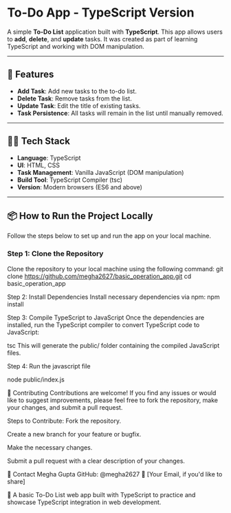 # To-Do App - TypeScript Version

A simple **To-Do List** application built with **TypeScript**. This app allows users to **add**, **delete**, and **update** tasks. It was created as part of learning TypeScript and working with DOM manipulation.

---

## 🚀 Features

- **Add Task**: Add new tasks to the to-do list.
- **Delete Task**: Remove tasks from the list.
- **Update Task**: Edit the title of existing tasks.
- **Task Persistence**: All tasks will remain in the list until manually removed.

---

## 🧑‍💻 Tech Stack

- **Language**: TypeScript
- **UI**: HTML, CSS
- **Task Management**: Vanilla JavaScript (DOM manipulation)
- **Build Tool**: TypeScript Compiler (tsc)
- **Version**: Modern browsers (ES6 and above)

---

## 📦 How to Run the Project Locally

Follow the steps below to set up and run the app on your local machine.

### Step 1: Clone the Repository

Clone the repository to your local machine using the following command:
git clone https://github.com/megha2627/basic_operation_app.git
cd basic_operation_app

Step 2: Install Dependencies
Install necessary dependencies via npm:
npm install

Step 3: Compile TypeScript to JavaScript
Once the dependencies are installed, run the TypeScript compiler to convert TypeScript code to JavaScript:

tsc
This will generate the public/ folder containing the compiled JavaScript files.



Step 4: Run the javascript file

node public/index.js



🤝 Contributing
Contributions are welcome! If you find any issues or would like to suggest improvements, please feel free to fork the repository, make your changes, and submit a pull request.

Steps to Contribute:
Fork the repository.

Create a new branch for your feature or bugfix.

Make the necessary changes.

Submit a pull request with a clear description of your changes.

📧 Contact
Megha Gupta
GitHub: @megha2627
📧 [Your Email, if you'd like to share]

📱 A basic To-Do List web app built with TypeScript to practice and showcase TypeScript integration in web development.

